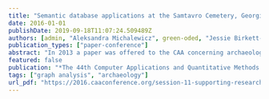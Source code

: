 ```yaml
---
title: "Semantic database applications at the Samtavro Cemetery, Georgia"
date: 2016-01-01
publishDate: 2019-09-18T11:07:24.509489Z
authors: [admin, "Aleksandra Michalewicz", green-oded, "Jessie Birkett-Rees", "Jason Riedy", fairbanks-james, zakrzewska-anita]
publication_types: ["paper-conference"]
abstract: "In 2013 a paper was offered to the CAA concerning archaeological legacy data and semantic database applications, with some preliminary results for a study conducted into the Samtavro cemetery, situated in the South Caucasus in the modern republic of Georgia. The present paper presents further research outcomes of data mining the Samtavro material. Over four thousand graves were excavated at this site, used most intensively during the Late Bronze and Iron Ages, and later in the Roman and Late Antique periods. The current project focuses on the latter period—and the legacy of Soviet and post-Soviet excavations—in a collaborative effort between computer scientists based at the Georgia Institute of Technology, USA, and archaeologists at the University of Melbourne and Monash University, Australia.  Data for 1075 tombs, 1249 individuals, and 5842 grave accoutrements were collected across 74 data fields, resulting in the identification of 9 tomb types, 37 artefact types and 320 artefact subtypes. Methods tested against the Samtavro material culture included the application of clustering techniques to understand associations of related items based on patterns of co-occurrence, using traditional data mining (hierarchical link clustering) and spectral graph theory—focusing on tomb types in relation to artefact types. The other method calculated the probability of each event occurring and comparing this to what we would expect if these were truly random—focusing on artefact types in relation to biological sex and age brackets.  In some instances, our work confirmed previously established relationships, but it likewise revealed new results concerning particular entities. The project demonstrates that although sites for which comprehensive archival records exist can benefit from these types of approaches, often the greatest limitation in taking a ‘big data’ approach is the relative scarcity of archaeological data."
featured: false
publication: "*The 44th Computer Applications and Quantitative Methods in Archaeology Conference (CAA), Oslo, Norway, March 29 – April 2, 2016*"
tags: ["graph analysis", "archaeology"]
url_pdf: "https://2016.caaconference.org/session-11-supporting-researchers-in-the-use-and-re-use-of-archaeological-data-continuing-the-ariadne-thread/"
---
```


